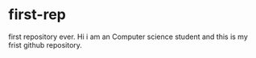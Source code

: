 # first-rep
first repository ever.
Hi i am an Computer science student and this is my frist github repository.

